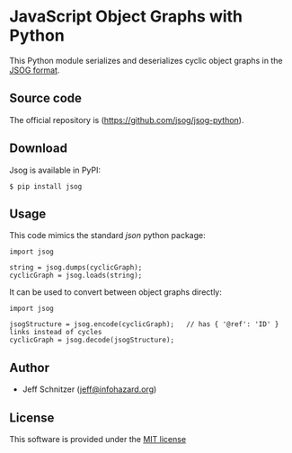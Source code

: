 # JavaScript Object Graphs with Python

This Python module serializes and deserializes cyclic object graphs in the [JSOG format](https://github.com/jsog/jsog).

## Source code

The official repository is (https://github.com/jsog/jsog-python).

## Download

Jsog is available in PyPI:

    $ pip install jsog

## Usage

This code mimics the standard *json* python package:

    import jsog

	string = jsog.dumps(cyclicGraph);
	cyclicGraph = jsog.loads(string);

It can be used to convert between object graphs directly:

    import jsog

	jsogStructure = jsog.encode(cyclicGraph);	// has { '@ref': 'ID' } links instead of cycles
	cyclicGraph = jsog.decode(jsogStructure);

## Author

* Jeff Schnitzer (jeff@infohazard.org)

## License

This software is provided under the [MIT license](http://opensource.org/licenses/MIT)
